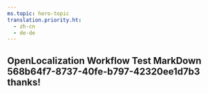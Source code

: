 ```yaml
---
ms.topic: hero-topic
translation.priority.ht: 
  - zh-cn
  - de-de
---
```

## OpenLocalization Workflow Test MarkDown 568b64f7-8737-40fe-b797-42320ee1d7b3 thanks!
